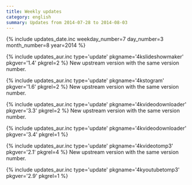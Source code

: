 ```yaml
---
title: Weekly updates
category: english
summary: Updates from 2014-07-28 to 2014-08-03
---
```


{% include updates_date.inc weekday_number=7 day_number=3 month_number=8 year=2014 %}

{% include updates_aur.inc type='update' pkgname='4kslideshowmaker' pkgver='1.4' pkgrel=2 %}
New upstream version with the same version number.

{% include updates_aur.inc type='update' pkgname='4kstogram' pkgver='1.6' pkgrel=2 %}
New upstream version with the same version number.

{% include updates_aur.inc type='update' pkgname='4kvideodownloader' pkgver='3.3' pkgrel=2 %}
New upstream version with the same version number.

{% include updates_aur.inc type='update' pkgname='4kvideodownloader' pkgver='3.4' pkgrel=1 %}

{% include updates_aur.inc type='update' pkgname='4kvideotomp3' pkgver='2.1' pkgrel=4 %}
New upstream version with the same version number.

{% include updates_aur.inc type='update' pkgname='4kyoutubetomp3' pkgver='2.9' pkgrel=1 %}
